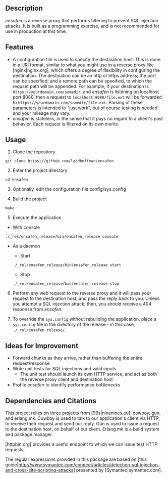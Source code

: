 ## Description
*ensafen* is a reverse proxy that performs filtering to prevent SQL injection attacks.
It is built as a programming exercise, and is not recommended for use in production at this time.

## Features
* A configuration file is used to specify the destination host. This is done in a URI format,
similar to what you might use in a reverse proxy like [nginx|nginx.org], which offers a degree
of flexibility in configuring the destination. The destination can be an http or https address;
the port can be specified; and a remote path can be specified, to which the requset path will be
appended. For example, if your destination is `https://yourdomain.com/somedir`, and *ensafen* is
listening on localhost port 8080, then a request to `localhost:8080/file.ext` will be forwarded to
`https://yourdomain.com/somedir/file.ext`. Parsing of these parameters is intended to "just work",
but of course testing is needed and your mileage may vary.
* *ensafen* is stateless, in the sense that it pays no regard to a client's past behavior.
Each request is filtered on its own merits.

## Usage
1. Clone the repository

 `git clone https://github.com/laddhoffman/ensafen`

2. Enter the project directory

 `cd ensafen`

3. Optionally, edit the configuration file config/sys.config

4. Build the project

 `make`

5. Execute the application

  * With console

   `./_rel/ensafen_release/bin/ensafen_release console`

  * As a daemon

    * Start

    `./_rel/ensafen_release/bin/ensafen_release start`

    * Stop

    `./_rel/ensafen_release/bin/ensafen_release stop`

6. Perform any web request to the reverse proxy and it will pass your request
 to the destination host, and pass the reply back to you. Unless you attempt a
 SQL injection attack; then, you should receive a 404 response from *ensafen*.

7. To override the `sys.config` without rebuilding the application, place a
 `sys.config` file in the directory of the release - in this case,
 `./_rel/ensafen_release/`.

## Ideas for Improvement
* Forward chunks as they arrive, rather than buffering the entire request/response
* Write unit tests for SQL injections and valid inputs
  * The unit test should launch its own HTTP service, and act as both the
 reverse proxy client and destination host
* Profile *ensafen* to identify performance bottlenecks

## Dependencies and Citations
This project relies on three projects from [99s|ninenines.eu]: cowboy, gun, and
erlang.mk. Cowboy is used to talk to our application's client via HTTP, to receive
their request and send our reply. Gun is used to issue a request to the destination
host, on behalf of our client. Erlang.mk is a build system and package manager.

[httpbin.org] provides a useful endpoint to which we can issue test HTTP requests.

The regular expressions provided in this package are based on [this guide|http://www.symantec.com/connect/articles/detection-sql-injection-and-cross-site-scripting-attacks] presented by [Symantec|symantec.com].

